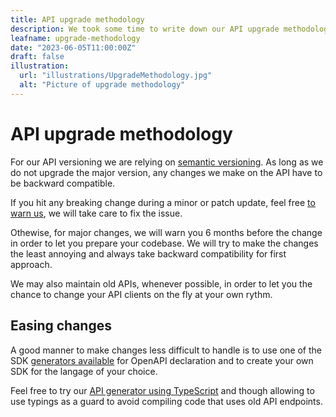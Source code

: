 ```yaml
---
title: API upgrade methodology
description: We took some time to write down our API upgrade methodology in order to let you know how to embrace our API upgrades.
leafname: upgrade-methodology
date: "2023-06-05T11:00:00Z"
draft: false
illustration:
  url: "illustrations/UpgradeMethodology.jpg"
  alt: "Picture of upgrade methodology"
---
```


# API upgrade methodology

For our API versioning we are relying on [semantic versioning](https://semver.org/). As long as we do not upgrade the major version, any changes we make on the API have to be backward compatible.

If you hit any breaking change during a minor or patch update, feel free [to warn us](mailto:support@diagrams-technologies.com), we will take care to fix the issue.

Othewise, for major changes, we will warn you 6 months before the change in order to let you prepare your codebase. We will try to make the changes the least annoying and always take backward compatibility for first approach.

We may also maintain old APIs, whenever possible, in order to let you the chance to change your API clients on the fly at your own rythm.

## Easing changes

A good manner to make changes less difficult to handle is to use one of the SDK [generators available](https://openapi-generator.tech/docs/generators/) for OpenAPI declaration and to create your own SDK for the langage of your choice.

Feel free to try our [API generator using TypeScript](https://github.com/nfroidure/openapi-ts-sdk-builder) and though allowing to use typings as a guard to avoid compiling code that uses old API endpoints.
